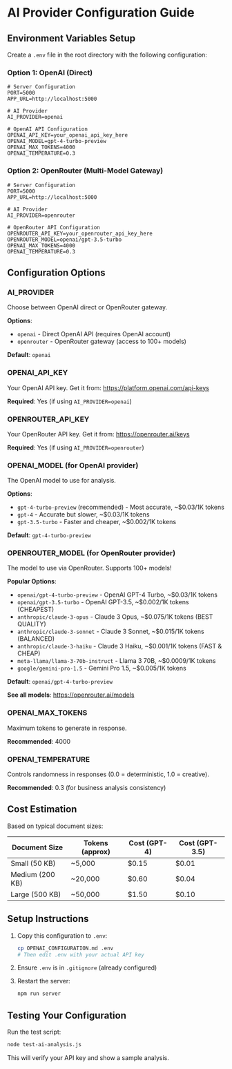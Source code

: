 # AI Provider Configuration Guide

## Environment Variables Setup

Create a `.env` file in the root directory with the following configuration:

### Option 1: OpenAI (Direct)

```env
# Server Configuration
PORT=5000
APP_URL=http://localhost:5000

# AI Provider
AI_PROVIDER=openai

# OpenAI API Configuration
OPENAI_API_KEY=your_openai_api_key_here
OPENAI_MODEL=gpt-4-turbo-preview
OPENAI_MAX_TOKENS=4000
OPENAI_TEMPERATURE=0.3
```

### Option 2: OpenRouter (Multi-Model Gateway)

```env
# Server Configuration
PORT=5000
APP_URL=http://localhost:5000

# AI Provider
AI_PROVIDER=openrouter

# OpenRouter API Configuration
OPENROUTER_API_KEY=your_openrouter_api_key_here
OPENROUTER_MODEL=openai/gpt-3.5-turbo
OPENAI_MAX_TOKENS=4000
OPENAI_TEMPERATURE=0.3
```

## Configuration Options

### AI_PROVIDER
Choose between OpenAI direct or OpenRouter gateway.

**Options**:
- `openai` - Direct OpenAI API (requires OpenAI account)
- `openrouter` - OpenRouter gateway (access to 100+ models)

**Default**: `openai`

### OPENAI_API_KEY
Your OpenAI API key. Get it from: https://platform.openai.com/api-keys

**Required**: Yes (if using `AI_PROVIDER=openai`)

### OPENROUTER_API_KEY
Your OpenRouter API key. Get it from: https://openrouter.ai/keys

**Required**: Yes (if using `AI_PROVIDER=openrouter`)

### OPENAI_MODEL (for OpenAI provider)
The OpenAI model to use for analysis.

**Options**:
- `gpt-4-turbo-preview` (recommended) - Most accurate, ~$0.03/1K tokens
- `gpt-4` - Accurate but slower, ~$0.03/1K tokens
- `gpt-3.5-turbo` - Faster and cheaper, ~$0.002/1K tokens

**Default**: `gpt-4-turbo-preview`

### OPENROUTER_MODEL (for OpenRouter provider)
The model to use via OpenRouter. Supports 100+ models!

**Popular Options**:
- `openai/gpt-4-turbo-preview` - OpenAI GPT-4 Turbo, ~$0.03/1K tokens
- `openai/gpt-3.5-turbo` - OpenAI GPT-3.5, ~$0.002/1K tokens (CHEAPEST)
- `anthropic/claude-3-opus` - Claude 3 Opus, ~$0.075/1K tokens (BEST QUALITY)
- `anthropic/claude-3-sonnet` - Claude 3 Sonnet, ~$0.015/1K tokens (BALANCED)
- `anthropic/claude-3-haiku` - Claude 3 Haiku, ~$0.001/1K tokens (FAST & CHEAP)
- `meta-llama/llama-3-70b-instruct` - Llama 3 70B, ~$0.0009/1K tokens
- `google/gemini-pro-1.5` - Gemini Pro 1.5, ~$0.005/1K tokens

**Default**: `openai/gpt-4-turbo-preview`

**See all models**: https://openrouter.ai/models

### OPENAI_MAX_TOKENS
Maximum tokens to generate in response.

**Recommended**: 4000

### OPENAI_TEMPERATURE
Controls randomness in responses (0.0 = deterministic, 1.0 = creative).

**Recommended**: 0.3 (for business analysis consistency)

## Cost Estimation

Based on typical document sizes:

| Document Size | Tokens (approx) | Cost (GPT-4) | Cost (GPT-3.5) |
|---------------|-----------------|--------------|----------------|
| Small (50 KB) | ~5,000          | $0.15        | $0.01          |
| Medium (200 KB) | ~20,000       | $0.60        | $0.04          |
| Large (500 KB) | ~50,000        | $1.50        | $0.10          |

## Setup Instructions

1. Copy this configuration to `.env`:
   ```bash
   cp OPENAI_CONFIGURATION.md .env
   # Then edit .env with your actual API key
   ```

2. Ensure `.env` is in `.gitignore` (already configured)

3. Restart the server:
   ```bash
   npm run server
   ```

## Testing Your Configuration

Run the test script:
```bash
node test-ai-analysis.js
```

This will verify your API key and show a sample analysis.

